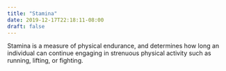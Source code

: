 ```yaml
---
title: "Stamina"
date: 2019-12-17T22:18:11-08:00
draft: false
---
```


Stamina is a measure of physical endurance, and determines how long an individual can continue engaging in strenuous physical activity such as running, lifting, or fighting. 
